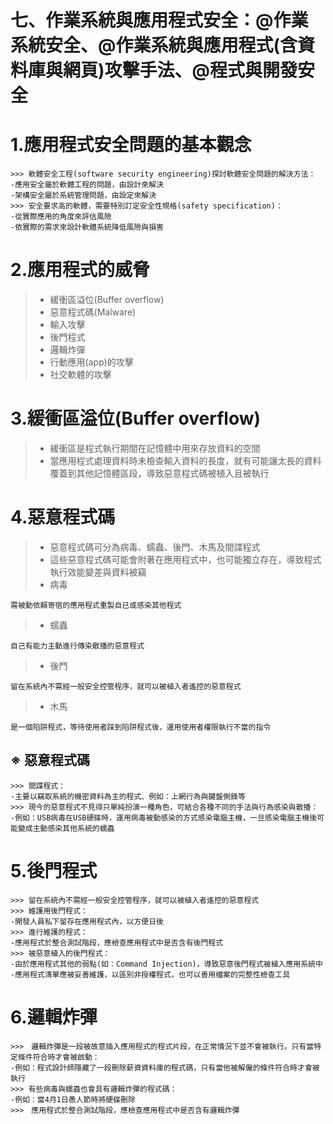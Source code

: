 # 七、作業系統與應用程式安全：@作業系統安全、@作業系統與應用程式(含資料庫與網頁)攻擊手法、@程式與開發安全

# 1.應用程式安全問題的基本觀念
```
>>> 軟體安全工程(software security engineering)探討軟體安全問題的解決方法：
-應用安全屬於軟體工程的問題，由設計來解決
-架構安全屬於系統管理問題，由設定來解決
>>> 安全要求高的軟體，需要特別訂定安全性規格(safety specification)：
-從實際應用的角度來評估風險
-依實際的需求來設計軟體系統降低風險與損害
```
# 2.應用程式的威脅
>* 緩衝區溢位(Buffer overflow)
>* 惡意程式碼(Malware)
>* 輸入攻擊
>* 後門程式
>* 邏輯炸彈
>* 行動應用(app)的攻擊
>* 社交軟體的攻擊
# 3.緩衝區溢位(Buffer overflow)
>* 緩衝區是程式執行期間在記憶體中用來存放資料的空間
>* 當應用程式處理資料時未檢查輸入資料的長度，就有可能讓太長的資料覆蓋到其他記憶體區段，導致惡意程式碼被植入且被執行
# 4.惡意程式碼
>* 惡意程式碼可分為病毒、蠕蟲、後門、木馬及間諜程式
>* 這些惡意程式碼可能會附著在應用程式中，也可能獨立存在，導致程式執行效能變差與資料被竊
>* 病毒
```
需被動依賴寄宿的應用程式重製自已或感染其他程式
```
>* 蠕蟲
```
自己有能力主動進行傳染散播的惡意程式
```
>* 後門
```
留在系統內不需經一般安全控管程序，就可以被植入者遙控的惡意程式
```
>* 木馬
```
是一個陷阱程式，等待使用者踩到陷阱程式後，運用使用者權限執行不當的指令
```
## ※ 惡意程式碼
```
>>> 間諜程式：
-主要以竊取系統的機密資料為主的程式、例如：上網行為與鍵盤側錄等
>>> 現今的惡意程式不見得只單純扮演一種角色，可結合各種不同的手法與行為感染與散播：
-例如：USB病毒在USB硬碟時，運用病毒被動感染的方式感染電腦主機，一旦感染電腦主機後可能變成主動感染其他系統的蠕蟲
```
# 5.後門程式
```
>>> 留在系統內不需經一般安全控管程序，就可以被植入者遙控的惡意程式
>>> 維護用後門程式：
-開發人員私下留存在應用程式內，以方便日後
>>> 進行維護的程式：
-應用程式於整合測試階段，應檢查應用程式中是否含有後門程式
>>> 被惡意植入的後門程式：
-由於應用程式其他的弱點(如：Command Injection)，導致惡意後門程式被植入應用系統中
-應用程式清單應被妥善維護，以區別非授權程式，也可以善用檔案的完整性檢查工具
```
# 6.邏輯炸彈
```
>>>　邏輯炸彈是一段被故意插入應用程式的程式片段，在正常情況下並不會被執行。只有當特定條件符合時才會被啟動：
-例如：程式設計師隱藏了一段刪除薪資資料庫的程式碼，只有當他被解僱的條件符合時才會被執行
>>> 有些病毒與蠕蟲也會具有邏輯炸彈的程式碼：
-例如：當4月1日愚人節時將硬碟刪除
>>>　應用程式於整合測試階段，應檢查應用程式中是否含有邏輯炸彈
```
